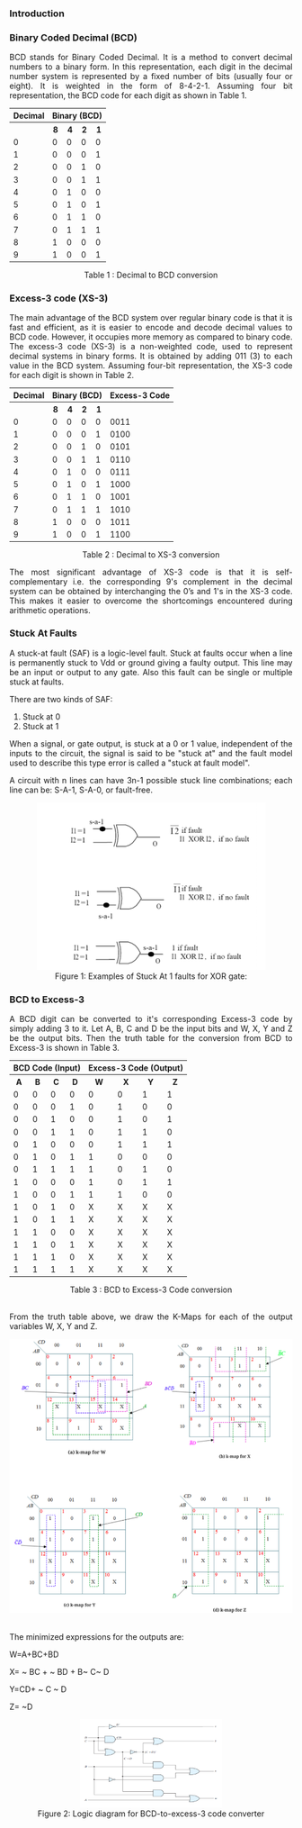 ### Introduction

### Binary Coded Decimal (BCD)

<p style="text-align:justify;">BCD stands for Binary Coded Decimal. It is a method to convert decimal numbers to a binary form. In this representation, each digit in the decimal number system is represented by a fixed number of bits (usually four or eight). It is weighted in the form of 8-4-2-1. Assuming four bit representation, the BCD code for each digit as shown in Table 1.</p>

<center>
<table class="center" >
    <tr>
      <th>Decimal</th>
      <th colspan="4">Binary (BCD)</th>
    </tr>
    <tr>
      <th></th>
      <th>8</th>
      <th>4</th>
      <th>2</th>
      <th>1</th>
    </tr>
    <tr>
      <td>0</td>
      <td>0</td>
      <td>0</td>
      <td>0</td>
      <td>0</td>
    </tr>
    <tr>
      <td>1</td>
      <td>0</td>
      <td>0</td>
      <td>0</td>
      <td>1</td>
    </tr>
    <tr>
      <td>2</td>
      <td>0</td>
      <td>0</td>
      <td>1</td>
      <td>0</td>
    </tr>
    <tr>
      <td>3</td>
      <td>0</td>
      <td>0</td>
      <td>1</td>
      <td>1</td>
    </tr>
    <tr>
      <td>4</td>
      <td>0</td>
      <td>1</td>
      <td>0</td>
      <td>0</td>
    </tr>
    <tr>
      <td>5</td>
      <td>0</td>
      <td>1</td>
      <td>0</td>
      <td>1</td>
    </tr>
    <tr>
      <td>6</td>
      <td>0</td>
      <td>1</td>
      <td>1</td>
      <td>0</td>
    </tr>
    <tr>
      <td>7</td>
      <td>0</td>
      <td>1</td>
      <td>1</td>
      <td>1</td>
    </tr>
    <tr>
      <td>8</td>
      <td>1</td>
      <td>0</td>
      <td>0</td>
      <td>0</td>
    </tr>
    <tr>
      <td>9</td>
      <td>1</td>
      <td>0</td>
      <td>0</td>
      <td>1</td>
    </tr>
  </table>
</center>
<center>Table 1 : Decimal to BCD conversion</center>

### Excess-3 code (XS-3)

<p style="text-align:justify;">The main advantage of the BCD system over regular binary code is that it is fast and efficient, as it is easier to encode and decode decimal values to BCD code. However, it occupies more memory as compared to binary code. The excess-3 code (XS-3) is a non-weighted code, used to represent decimal systems in binary forms. It is obtained by adding 011 (3) to each value in the BCD system. Assuming four-bit representation, the XS-3 code for each digit is shown in Table 2.</p>

<center>
 <table style = "align-content: center; width:  100%;">
  <tr>
    <th>Decimal</th>
    <th colspan="4">Binary (BCD)</th>
    <th>Excess-3 Code</th>
  </tr>
  <tr>
    <th></th>
    <th>8</th>
    <th>4</th>
    <th>2</th>
    <th>1</th>
    <th></th>
  </tr>
  <tr>
    <td>0</td>
    <td>0</td>
    <td>0</td>
    <td>0</td>
    <td>0</td>
    <td>0011</td>
  </tr>
  <tr>
    <td>1</td>
    <td>0</td>
    <td>0</td>
    <td>0</td>
    <td>1</td>
    <td>0100</td>
  </tr>
  <tr>
    <td>2</td>
    <td>0</td>
    <td>0</td>
    <td>1</td>
    <td>0</td>
    <td>0101</td>
  </tr>
  <tr>
    <td>3</td>
    <td>0</td>
    <td>0</td>
    <td>1</td>
    <td>1</td>
    <td>0110</td>
  </tr>
  <tr>
    <td>4</td>
    <td>0</td>
    <td>1</td>
    <td>0</td>
    <td>0</td>
    <td>0111</td>
  </tr>
  <tr>
    <td>5</td>
    <td>0</td>
    <td>1</td>
    <td>0</td>
    <td>1</td>
    <td>1000</td>
  </tr>
  <tr>
    <td>6</td>
    <td>0</td>
    <td>1</td>
    <td>1</td>
    <td>0</td>
    <td>1001</td>
  </tr>
  <tr>
    <td>7</td>
    <td>0</td>
    <td>1</td>
    <td>1</td>
    <td>1</td>
    <td>1010</td>
  </tr>
  <tr>
    <td>8</td>
    <td>1</td>
    <td>0</td>
    <td>0</td>
    <td>0</td>
    <td>1011</td>
  </tr>
  <tr>
    <td>9</td>
    <td>1</td>
    <td>0</td>
    <td>0</td>
    <td>1</td>
    <td>1100</td>
  </tr>
</table>

</center>
<center>Table 2 : Decimal to XS-3 conversion</center>

<p style="text-align:justify;">The most significant advantage of XS-3 code is that it is self-complementary i.e. the corresponding 9's complement in the decimal system can be obtained by interchanging the 0’s and 1's in the XS-3 code. This makes it easier to overcome the shortcomings encountered during arithmetic operations.</p>

### Stuck At Faults

<p style="text-align:justify;">A stuck-at fault (SAF) is a logic-level fault. Stuck at faults occur when a line is permanently stuck to Vdd or ground giving a faulty output. This line may be an input or output to any gate. Also this fault can be single or multiple stuck at faults.</p>
There are two kinds of SAF:

1.   Stuck at 0
2.   Stuck at 1

<p style="text-align:justify;">When a signal, or gate output, is stuck at a 0 or 1 value, independent of the inputs to the circuit, the signal is said to be "stuck at" and the fault model used to describe this type error is called a "stuck at fault model".</p>

<p style="text-align:justify;">A circuit with n lines can have 3n-1 possible stuck line combinations; each line can be: S-A-1, S-A-0, or fault-free.</p>

<center><img src="images/stuck.png" ></center>
<center>Figure 1: Examples of Stuck At 1 faults for XOR gate:</center>

### BCD to Excess-3

<p style="text-align:justify;">A BCD digit can be converted to it's corresponding Excess-3 code by simply adding 3 to it. Let A, B, C and D be the input bits and W, X, Y and Z be the output bits. Then the truth table for the conversion from BCD to Excess-3 is shown in Table 3.</p>

<center>
 <table text-align="center" width="250">
                <tr>
                  <th colspan="4">BCD Code (Input)</th>
                  <th colspan="4">Excess-3 Code (Output)</th>
                </tr>
                <tr>
                  <th>A</th>
                  <th>B</th>
                  <th>C</th>
                  <th>D</th>
                  <th>W</th>
                  <th>X</th>
                  <th>Y</th>
                  <th>Z</th>

</tr>
                <tr>
                  <td>0</td>
                  <td>0</td>
                  <td>0</td>
                  <td>0</td>
                  <td>0</td>
                  <td>0</td>
                  <td>1</td>
                  <td>1</td>                  
                </tr>
                <tr>
                  <td>0</td>
                  <td>0</td>
                  <td>0</td>
                  <td>1</td>
                  <td>0</td>
                  <td>1</td>
                  <td>0</td>
                  <td>0</td>                  
                </tr>
                <tr>
                  <td>0</td>
                  <td>0</td>
                  <td>1</td>
                  <td>0</td>
                  <td>0</td>
                  <td>1</td>
                  <td>0</td>
                  <td>1</td>                  
                </tr>
                <tr>
                  <td>0</td>
                  <td>0</td>
                  <td>1</td>
                  <td>1</td>
                  <td>0</td>
                  <td>1</td>
                  <td>1</td>
                  <td>0</td>                  
                </tr>
                <tr>
                  <td>0</td>
                  <td>1</td>
                  <td>0</td>
                  <td>0</td>
                  <td>0</td>
                  <td>1</td>
                  <td>1</td>
                  <td>1</td>                  
                </tr>
                <tr>
                  <td>0</td>
                  <td>1</td>
                  <td>0</td>
                  <td>1</td>
                  <td>1</td>
                  <td>0</td>
                  <td>0</td>
                  <td>0</td>                  
                </tr>
                <tr>
                  <td>0</td>
                  <td>1</td>
                  <td>1</td>
                  <td>1</td>
                  <td>1</td>
                  <td>0</td>
                  <td>1</td>
                  <td>0</td>                  
                </tr>
                <tr>
                  <td>1</td>
                  <td>0</td>
                  <td>0</td>
                  <td>0</td>
                  <td>1</td>
                  <td>0</td>
                  <td>1</td>
                  <td>1</td>                  
                </tr>
                <tr>
                  <td>1</td>
                  <td>0</td>
                  <td>0</td>
                  <td>1</td>
                  <td>1</td>
                  <td>1</td>
                  <td>0</td>
                  <td>0</td>                  
                </tr>
                <tr>
                  <td>1</td>
                  <td>0</td>
                  <td>1</td>
                  <td>0</td>
                  <td>X</td>
                  <td>X</td>
                  <td>X</td>
                  <td>X</td>                  
                </tr>
                <tr>
                  <td>1</td>
                  <td>0</td>
                  <td>1</td>
                  <td>1</td>
                  <td>X</td>
                  <td>X</td>
                  <td>X</td>
                  <td>X</td>                  
                </tr>
                <tr>
                  <td>1</td>
                  <td>1</td>
                  <td>0</td>
                  <td>0</td>
                  <td>X</td>
                  <td>X</td>
                  <td>X</td>
                  <td>X</td>                  
                </tr>
                <tr>
                  <td>1</td>
                  <td>1</td>
                  <td>0</td>
                  <td>1</td>
                  <td>X</td>
                  <td>X</td>
                  <td>X</td>
                  <td>X</td>                  
                </tr>
                <tr>
                  <td>1</td>
                  <td>1</td>
                  <td>1</td>
                  <td>0</td>
                  <td>X</td>
                  <td>X</td>
                  <td>X</td>
                  <td>X</td>                  
                </tr>
                <tr>
                  <td>1</td>
                  <td>1</td>
                  <td>1</td>
                  <td>1</td>
                  <td>X</td>
                  <td>X</td>
                  <td>X</td>
                  <td>X</td>                  
                </tr>  
              </table>

</center>
<center>Table 3 : BCD to Excess-3 Code conversion</center></br>

<p style="text-align:justify;">From the truth table above, we draw the K-Maps for each of the output variables W, X, Y and Z.</p>

<center><img src="images/kmp.png" ></center></br>

<p style="text-align:justify;">The minimized expressions for the outputs are:</p>

<p style="text-align:justify;">W=A+BC+BD</p>

<p style="text-align:justify;">X= ~ BC + ~ BD + B~ C~ D</p>

<p style="text-align:justify;">Y=CD+ ~ C ~ D</p>

<p style="text-align:justify;">Z= ~D</p>

<center><img src="images/bcd-excess3.png" width="50%"></center>
<center>Figure 2: Logic diagram for BCD-to-excess-3 code converter</center>
